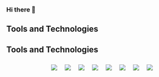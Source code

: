 ### Hi there 👋

## Tools and Technologies

## Tools and Technologies

<style>
    .icon-row {
        display: flex;
        flex-wrap: wrap;
        justify-content: center;
        align-items: center;
    }
    
    .icon {
        margin: 10px;
    }
</style>

<div class="icon-row">
    <div class="icon"><img src="https://img.icons8.com/color/48/000000/python.png"/></div>
    <div class="icon"><img src="https://img.icons8.com/color/48/000000/c-plus-plus-logo.png"/></div>
    <div class="icon"><img src="https://img.icons8.com/color/48/000000/matlab.png"/></div>
    <div class="icon"><img src="https://img.icons8.com/color/48/000000/javascript.png"/></div>
    <div class="icon"><img src="https://img.icons8.com/color/48/000000/numpy.png"/></div>
    <div class="icon"><img src="https://img.icons8.com/color/48/000000/scikit-learn.png"/></div>
    <div class="icon"><img src="https://img.icons8.com/color/48/000000/tensorflow.png"/></div>
    <div class="icon"><img src="https://img.icons8.com/color/48/000000/flask.png"/></div>
</div>

<!--
**Salma-Yassin/Salma-Yassin** is a ✨ _special_ ✨ repository because its `README.md` (this file) appears on your GitHub profile.

Here are some ideas to get you started:

- 🔭 I’m currently working on ...
- 🌱 I’m currently learning ...
- 👯 I’m looking to collaborate on ...
- 🤔 I’m looking for help with ...
- 💬 Ask me about ...
- 📫 How to reach me: ...
- 😄 Pronouns: ...
- ⚡ Fun fact: ...
-->
